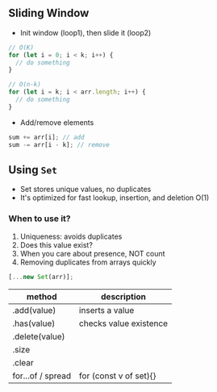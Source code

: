 ## Sliding Window

- Init window (loop1), then slide it (loop2)

```js
// O(K)
for (let i = 0; i < k; i++) {
  // do something
}

// O(n-k)
for (let i = k; i < arr.length; i++) {
  // do something
}
```

- Add/remove elements

```js
sum += arr[i]; // add
sum -= arr[i - k]; // remove
```

## Using `Set`

- Set stores unique values, no duplicates
- It's optimized for fast lookup, insertion, and deletion O(1)

### When to use it?

1. Uniqueness: avoids duplicates
2. Does this value exist?
3. When you care about presence, NOT count
4. Removing duplicates from arrays quickly

```js
[...new Set(arr)];
```

| method            | description            |
| ----------------- | ---------------------- |
| .add(value)       | inserts a value        |
| .has(value)       | checks value existence |
| .delete(value)    |                        |
| .size             |                        |
| .clear            |                        |
| for...of / spread | for (const v of set){} |
